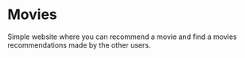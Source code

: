 # Movies
Simple website where you can recommend a movie and find a movies recommendations
made by the other users.